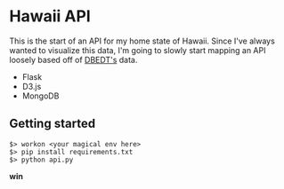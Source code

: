 # Hawaii API

This is the start of an API for my home state of Hawaii. Since I've always 
wanted to visualize this data, I'm going to slowly start mapping an API loosely 
based off of [DBEDT's](http://hawaii.gov/dbedt/info/economic/databook/) data.

* Flask
* D3.js
* MongoDB

## Getting started

``` 
$> workon <your magical env here>
$> pip install requirements.txt 
$> python api.py
```

**win**
